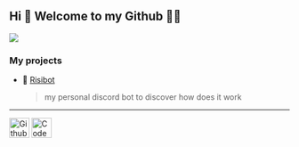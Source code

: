 ## Hi 👋 Welcome to my Github 🧙‍♂️

<a href="https://github.com/VydrOz" title="Github PR Review">
  <img align="center" src="https://github-readme-stats.vercel.app/api?username=VydrOz&theme=react" />
</a>

### My projects 
* 🤖 [Risibot](https://github.com/VydrOz/RisiBot)
  > my personal discord bot to discover how does it work

___

<a href="https://www.codewars.com/users/VydrOz" style="text-decoration: none;">
  <img border="0" title="Github | Vydroz" src="https://github.githubassets.com/images/modules/logos_page/GitHub-Mark.png" width="36" height="36">
</a>

<a href="https://www.codewars.com/users/VydrOz" style="text-decoration: none;">
  <img border="0" title="Code Wars | Vydroz" src="https://www.codewars.com/assets/logos/logo-glyph-36-red-583450fbf586726c570cfd610c94b8f631abfd89d5c4996b4c821a770ca498f9.png" width="36" height="36">
</a>
